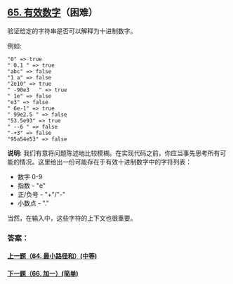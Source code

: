 ## [65. 有效数字](https://leetcode-cn.com/problems/valid-number/)（困难）

验证给定的字符串是否可以解释为十进制数字。

例如:

```
"0" => true
" 0.1 " => true
"abc" => false
"1 a" => false
"2e10" => true
" -90e3   " => true
" 1e" => false
"e3" => false
" 6e-1" => true
" 99e2.5 " => false
"53.5e93" => true
" --6 " => false
"-+3" => false
"95a54e53" => false
```

**说明:** 我们有意将问题陈述地比较模糊。在实现代码之前，你应当事先思考所有可能的情况。这里给出一份可能存在于有效十进制数字中的字符列表：

- 数字 0-9
- 指数 - "e"
- 正/负号 - "+"/"-"
- 小数点 - "."

当然，在输入中，这些字符的上下文也很重要。



### 答案：



#### [上一题（64. 最小路径和）(中等)](https://github.com/sdwwld/leetCode/blob/master/src/main/java/com/wld/java/leetcode/leetCode0064.md)

#### [下一题（66. 加一）(简单)](https://github.com/sdwwld/leetCode/blob/master/src/main/java/com/wld/java/leetcode/leetCode0066.md)